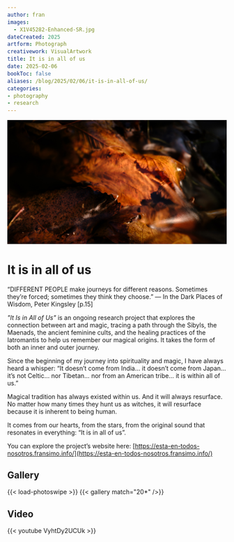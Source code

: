 ```yaml
---
author: fran
images:
  - X1V45282-Enhanced-SR.jpg
dateCreated: 2025
artform: Photograph
creativework: VisualArtwork
title: It is in all of us
date: 2025-02-06
bookToc: false
aliases: /blog/2025/02/06/it-is-in-all-of-us/
categories:
- photography
- research
---
```


![The Whisper of the Nymphs](X1V45282-Enhanced-SR.jpg)

# It is in all of us

“DIFFERENT PEOPLE make journeys for different reasons. Sometimes they’re forced; sometimes they think they choose.”
— In the Dark Places of Wisdom, Peter Kingsley [p.15]

*"It Is in All of Us"* is an ongoing research project that explores the connection between art and magic, tracing a path
through the Sibyls, the Maenads, the ancient feminine cults, and the healing practices of the Iatromantis to help us
remember our magical origins. It takes the form of both an inner and outer journey.

Since the beginning of my journey into spirituality and magic, I have always heard a whisper:
“It doesn’t come from India… it doesn’t come from Japan… it’s not Celtic… nor Tibetan… nor from an American tribe… it is
within all of us.”

Magical tradition has always existed within us. And it will always resurface. No matter how many times they hunt us as
witches, it will resurface because it is inherent to being human.

It comes from our hearts, from the stars, from the original sound that resonates in everything: “It is in all of us”.

You can explore the project’s website here: [https://esta-en-todos-nosotros.fransimo.info/](https://esta-en-todos-nosotros.fransimo.info/)

## Gallery

{{< load-photoswipe >}}
{{< gallery match="20*" />}}

## Video 

{{< youtube VyhtDy2UCUk >}}